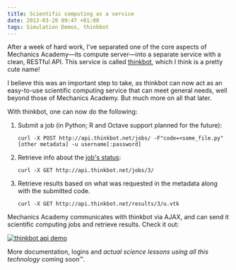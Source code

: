 ```yaml
---
title: Scientific computing as a service
date: 2013-03-28 09:47 +01:00
tags: Simulation Demos, thinkbot
---
```


After a week of hard work, I've separated one of the core aspects of
Mechanics Academy&mdash;its compute server&mdash;into a separate
service with a clean, RESTful API. This service is called
<a href="http://thinkbot.net/">thinkbot</a>, which I think is a pretty
cute name!

I believe this was an important step to take, as thinkbot can now
act as an easy-to-use scientific computing service that can meet
general needs, well beyond those of Mechanics Academy. But much more on
all that later.

With thinkbot, one can now do the following:

1. Submit a job (in Python; R and Octave support planned for the future):

   `curl -X POST http://api.thinkbot.net/jobs/ -F"code=<some_file.py" [other metadata] -u username[:password]`

2. Retrieve info about the <a href="http://api.thinkbot.net/jobs/3/">job's status</a>:

   `curl -X GET http://api.thinkbot.net/jobs/3/`

3. Retrieve results based on what was requested in the metadata along
   with the submitted code.

   `curl -X GET http://api.thinkbot.net/results/3/u.vtk`

Mechanics Academy communicates with thinkbot via AJAX, and can send
it scientific computing jobs and retrieve results. Check it out:

<p><a href="/demo/thinkbot-api/"><img src="/assets/img/blog/thinkbot-api-demo.png" class="img-polaroid" alt="thinkbot api demo" title="Scientific computing as a service"></a></p>

More documentation, logins and <em>actual science lessons using all this
technology</em> coming soon&trade;.
